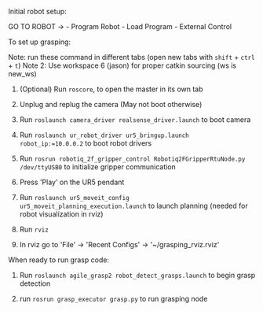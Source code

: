 Initial robot setup:

GO TO ROBOT -> 
	- Program Robot
	- Load Program
	- External Control


To set up grasping:

Note: run these command in different tabs (open new tabs with `shift` + `ctrl` + `t`)
Note 2: Use workspace 6 (jason) for proper catkin sourcing (ws is new_ws)

1. (Optional) Run `roscore`, to open the master in its own tab

2. Unplug and replug the camera (May not boot otherwise)

3. Run `roslaunch camera_driver realsense_driver.launch` to boot camera

4. Run `roslaunch ur_robot_driver ur5_bringup.launch robot_ip:=10.0.0.2` to boot robot drivers

5. Run `rosrun robotiq_2f_gripper_control Robotiq2FGripperRtuNode.py /dev/ttyUSB0` to initialize gripper communication

6. Press 'Play' on the UR5 pendant

7. Run `roslaunch ur5_moveit_config ur5_moveit_planning_execution.launch` to launch planning (needed for robot visualization in rviz)

8. Run `rviz`

9. In rviz go to 'File' -> 'Recent Configs' -> '~/grasping_rviz.rviz'


When ready to run grasp code:

1. Run `roslaunch agile_grasp2 robot_detect_grasps.launch` to begin grasp detection

2. run `rosrun grasp_executor grasp.py` to run grasping node



